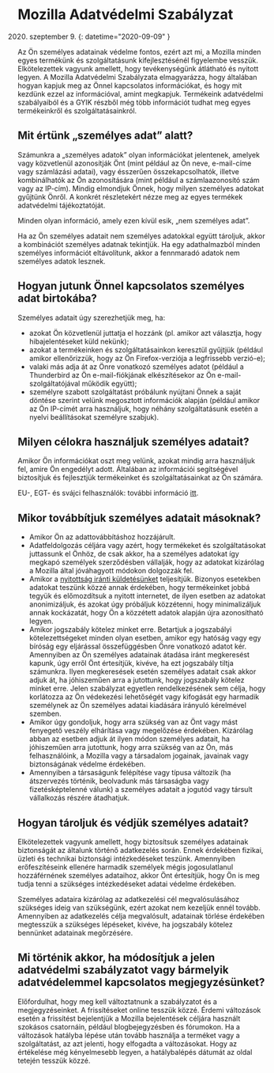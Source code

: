 # Mozilla Adatvédelmi Szabályzat

2020. szeptember 9.
{: datetime="2020-09-09" }

Az Ön személyes adatainak védelme fontos, ezért azt mi, a Mozilla minden egyes termékünk és szolgáltatásunk kifejlesztésénél figyelembe vesszük. Elkötelezettek vagyunk amellett, hogy tevékenységünk átlátható és nyitott legyen. A Mozilla Adatvédelmi Szabályzata elmagyarázza, hogy általában hogyan kapjuk meg az Önnel kapcsolatos információkat, és hogy mit kezdünk ezzel az információval, amint megkapjuk. Termékeink adatvédelmi szabályaiból és a GYIK részből még több információt tudhat meg egyes termékeinkről és szolgáltatásainkról. 

## Mit értünk „személyes adat” alatt?

Számunkra a „személyes adatok” olyan információkat jelentenek, amelyek vagy közvetlenül azonosítják Önt (mint például az Ön neve, e-mail-címe vagy számlázási adatai), vagy ésszerűen összekapcsolhatók, illetve kombinálhatók az Ön azonosítására (mint például a számlaazonosító szám vagy az IP-cím). Mindig elmondjuk Önnek, hogy milyen személyes adatokat gyűjtünk Önről. A konkrét részletekért nézze meg az egyes termékek adatvédelmi tájékoztatóját.

Minden olyan információ, amely ezen kívül esik, „nem személyes adat”.

Ha az Ön személyes adatait nem személyes adatokkal együtt tároljuk, akkor a kombinációt személyes adatnak tekintjük. Ha egy adathalmazból minden személyes információt eltávolítunk, akkor a fennmaradó adatok nem személyes adatok lesznek.

## Hogyan jutunk Önnel kapcsolatos személyes adat birtokába?

Személyes adatait úgy szerezhetjük meg, ha:

* azokat Ön közvetlenül juttatja el hozzánk (pl. amikor azt választja, hogy hibajelentéseket küld nekünk);
* azokat a termékeinken és szolgáltatásainkon keresztül gyűjtjük (például amikor ellenőrizzük, hogy az Ön Firefox-verziója a legfrissebb verzió-e);
* valaki más adja át az Önre vonatkozó személyes adatot (például a Thunderbird az Ön e-mail-fiókjának elkészítésekor az Ön e-mail-szolgáltatójával működik együtt);
* személyre szabott szolgáltatást próbálunk nyújtani Önnek a saját döntése szerint velünk megosztott információk alapján (például amikor az Ön IP-címét arra használjuk, hogy néhány szolgáltatásunk esetén a nyelvi beállításokat személyre szabjuk).

## Milyen célokra használjuk személyes adatait?

Amikor Ön információkat oszt meg velünk, azokat mindig arra használjuk fel, amire Ön engedélyt adott. Általában az információi segítségével biztosítjuk és fejlesztjük termékeinket és szolgáltatásainkat az Ön számára.

EU-, EGT- és svájci felhasználók: további információ [itt](https://support.mozilla.org/kb/information-eu-eea-and-swiss-users).

## Mikor továbbítjuk személyes adatait másoknak?

* Amikor Ön az adattovábbításhoz hozzájárult.
* Adatfeldolgozás céljára vagy azért, hogy termékeket és szolgáltatásokat juttassunk el Önhöz, de csak akkor, ha a személyes adatokat így megkapó személyek szerződésben vállalják, hogy az adatokat kizárólag a Mozilla által jóváhagyott módokon dolgozzák fel.
* Amikor a [nyitottság iránti küldetésünket](https://www.mozilla.org/about/manifesto/) teljesítjük. Bizonyos esetekben adatokat teszünk közzé annak érdekében, hogy termékeinket jobbá tegyük és előmozdítsuk a nyitott internetet, de ilyen esetben az adatokat anonimizáljuk, és azokat úgy próbáljuk közzétenni, hogy minimalizáljuk annak kockázatát, hogy Ön a közzétett adatok alapján újra azonosítható legyen.
* Amikor jogszabály kötelez minket erre. Betartjuk a jogszabályi kötelezettségeket minden olyan esetben, amikor egy hatóság vagy egy bíróság egy eljárással összefüggésben Önre vonatkozó adatot kér. Amennyiben az Ön személyes adatainak átadása iránt megkeresést kapunk, úgy erről Önt értesítjük, kivéve, ha ezt jogszabály tiltja számunkra. Ilyen megkeresések esetén személyes adatait csak akkor adjuk át, ha jóhiszeműen arra a jutottunk, hogy jogszabály kötelez minket erre. Jelen szabályzat egyetlen rendelkezésének sem célja, hogy korlátozza az Ön védekezési lehetőségét vagy kifogását egy harmadik személynek az Ön személyes adatai kiadására irányuló kérelmével szemben.
* Amikor úgy gondoljuk, hogy arra szükség van az Önt vagy mást fenyegető veszély elhárítása vagy megelőzése érdekében. Kizárólag abban az esetben adjuk át ilyen módon személyes adatait, ha jóhiszeműen arra jutottunk, hogy arra szükség van az Ön, más felhasználóink, a Mozilla vagy a társadalom jogainak, javainak vagy biztonságának védelme érdekében.
* Amennyiben a társaságunk felépítése vagy típusa változik (ha átszervezés történik, beolvadunk más társaságba vagy fizetésképtelenné válunk) a személyes adatait a jogutód vagy társult vállalkozás részére átadhatjuk.

## Hogyan tároljuk és védjük személyes adatait?

Elkötelezettek vagyunk amellett, hogy biztosítsuk személyes adatainak biztonságát az általunk történő adatkezelés során. Ennek érdekében fizikai, üzleti és technikai biztonsági intézkedéseket teszünk. Amennyiben erőfeszítéseink ellenére harmadik személyek mégis jogosulatlanul hozzáférnének személyes adataihoz, akkor Önt értesítjük, hogy Ön is meg tudja tenni a szükséges intézkedéseket adatai védelme érdekében.

Személyes adataira kizárólag az adatkezelési cél megvalósulásához szükséges ideig van szükségünk, ezért azokat nem kezeljük ennél tovább. Amennyiben az adatkezelés célja megvalósult, adatainak törlése érdekében megtesszük a szükséges lépéseket, kivéve, ha jogszabály kötelez bennünket adatainak megőrzésére. 

## Mi történik akkor, ha módosítjuk a jelen adatvédelmi szabályzatot vagy bármelyik adatvédelemmel kapcsolatos megjegyzésünket?

Előfordulhat, hogy meg kell változtatnunk a szabályzatot és a megjegyzéseinket. A frissítéseket online tesszük közzé. Érdemi változások esetén a frissítést bejelentjük a Mozilla bejelentések céljára használt szokásos csatornáin, például blogbejegyzésben és fórumokon. Ha a változások hatályba lépése után tovább használja a terméket vagy a szolgáltatást, az azt jelenti, hogy elfogadta a változásokat. Hogy az értékelése még kényelmesebb legyen, a hatálybalépés dátumát az oldal tetején tesszük közzé.
